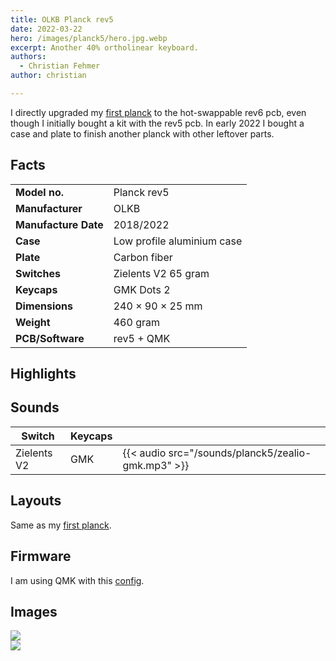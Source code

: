 ```yaml
---
title: OLKB Planck rev5
date: 2022-03-22
hero: /images/planck5/hero.jpg.webp
excerpt: Another 40% ortholinear keyboard.
authors:
  - Christian Fehmer
author: christian

---
```


I directly upgraded my [first planck](/post/2020-04-05-planck/) to the hot-swappable rev6 pcb, even though I initially bought a kit with the rev5 pcb. In early 2022 I bought a case and plate to finish another planck with other leftover parts.

## Facts 

| | |
|---------------------|-----------------------------------------------------------------------------------------------|
| **Model no.** | Planck rev5 |
| **Manufacturer** | OLKB |
| **Manufacture Date** | 2018/2022 |
| **Case** | Low profile aluminium case |
| **Plate** | Carbon fiber |
| **Switches** | Zielents V2 65 gram |
| **Keycaps** | GMK Dots 2 |
| **Dimensions** | 240 × 90 × 25 mm |
| **Weight** | 460 gram |
| **PCB/Software** | rev5 + QMK |


## Highlights

## Sounds

| Switch | Keycaps ||
|----------|-----------|--|
| Zielents V2 | GMK | {{< audio src="/sounds/planck5/zealio-gmk.mp3" >}} 

## Layouts

Same as my [first planck](/post/2020-04-05-planck/#layouts).

## Firmware

I am using QMK with this [config](https://github.com/fehmer/qmk_firmware/tree/fehmer/keyboards/planck/keymaps/fehmer).

## Images


<div class="Image__Large">
  <img src="/images/planck5/1.jpg.webp"  />
</div>

<div class="Image__Large">
  <img src="/images/planck5/3.jpg.webp"  />
</div>